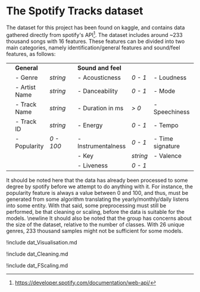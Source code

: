 # The Spotify Tracks dataset

The dataset for this project has been found on kaggle, and contains data gathered directly from spotify's API[^2]. The dataset includes around ~233 thousand songs with 16 features. These features can be divided into two main categories, namely identification/general features and sound/feel features, as follows: 

| |                 |           | |                     |           |                   |           | |
| - | ---           | --        | - | ---               | --        | ---               | --        | - |
| | __General__     |           | | __Sound and feel__  |           |                   |           | |
| | - Genre         | _string_  | | - Acousticness      | _0 - 1_   | - Loudness        | _< 0_ | |
| | - Artist Name   | _string_  | | - Danceability      | _0 - 1_   | - Mode            | _string_  | |
| | - Track Name    | _string_  | | - Duration in ms    | _> 0_     | - Speechiness     | _0 - 1_   | |
| | - Track ID      | _string_  | | - Energy            | _0 - 1_   | - Tempo           | _string_  | |
| | - Popularity    | _0 - 100_ | | - Instrumentalness  | _0 - 1_   | - Time signature  | _string_  | |
| |                 |           | | - Key               | _string_  | - Valence         | _0 - 1_   | |
| |                 |           | | - Liveness          | _0 - 1_   |                   |           | |

It should be noted here that the data has already been processed to some degree by spotify before we attempt to do anything with it. For instance, the popularity feature is always a value between 0 and 100, and thus, must be generated from some algorithm translating the yearly/monthly/daily listens into some entity. With that said, some preprocessing must still be performed, be that cleaning or scaling, before the data is suitable for the models. \newline
It should also be noted that the group has concerns about the size of the dataset, relative to the number of classes. With 26 unique genres, 233 thousand samples might not be sufficient for some models. 

[^2]: https://developer.spotify.com/documentation/web-api/

!include dat_Visualisation.md

<!-- \newpage -->
!include dat_Cleaning.md

!include dat_FScaling.md
